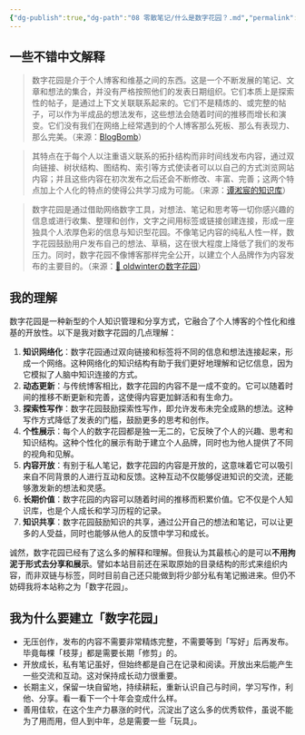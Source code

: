 ```yaml
---
{"dg-publish":true,"dg-path":"08 零散笔记/什么是数字花园？.md","permalink":"/08 零散笔记/什么是数字花园？/","created":"2024-12-09","updated":"2025-08-01"}
---
```



## 一些不错中文解释

> 数字花园是介于个人博客和维基之间的东西。这是一个不断发展的笔记、文章和想法的集合，并没有严格按照他们的发表日期组织。它们本质上是探索性的帖子，是通过上下文关联联系起来的。它们不是精炼的、或完整的帖子，可以作为半成品的想法发布，这些想法会随着时间的推移而增长和演变。它们没有我们在网络上经常遇到的个人博客那么死板、那么有表现力、那么完美。（来源：[BlogBomb](https://blogbomb.com/#%E6%95%B0%E5%AD%97%E8%8A%B1%E5%9B%AD)）

> 其特点在于每个人以注重语义联系的拓扑结构而非时间线发布内容，通过双向链接、树状结构、图结构、索引等方式使读者可以以自己的方式浏览网站内容；并且这些内容在初次发布之后还会不断修改、丰富、完善；这两个特点加上个人化的特点的使得公共学习成为可能。（来源：[谭淞宸的知识库](https://notes.tansongchen.com/%E6%95%B0%E5%AD%97%E8%8A%B1%E5%9B%AD/)）

> 数字花园是通过借助网络数字工具，对想法、笔记和思考等一切你感兴趣的信息或进行收集、整理和创作，文字之间用标签或链接创建连接，形成一座独具个人浓厚色彩的信息与知识型花园。不像笔记内容的纯私人性一样，数字花园鼓励用户发布自己的想法、草稿，这在很大程度上降低了我们的发布压力。同时，数字花园不像博客那样完全公开，以建立个人品牌作为内容发布的主要目的。（来源：[🌱 oldwinterの数字花园](https://notes.oldwinter.top/%E6%95%B0%E5%AD%97%E8%8A%B1%E5%9B%AD)）

## 我的理解

数字花园是一种新型的个人知识管理和分享方式，它融合了个人博客的个性化和维基的开放性。以下是我对数字花园的几点理解：

1. **知识网络化**：数字花园通过双向链接和标签将不同的信息和想法连接起来，形成一个网络。这种网络化的知识结构有助于我们更好地理解和记忆信息，因为它模拟了人脑中知识连接的方式。
2. **动态更新**：与传统博客相比，数字花园的内容不是一成不变的。它可以随着时间的推移不断更新和完善，这使得内容更加鲜活和有生命力。
3. **探索性写作**：数字花园鼓励探索性写作，即允许发布未完全成熟的想法。这种写作方式降低了发表的门槛，鼓励更多的思考和创作。
4. **个性展示**：每个人的数字花园都是独一无二的，它反映了个人的兴趣、思考和知识结构。这种个性化的展示有助于建立个人品牌，同时也为他人提供了不同的视角和见解。
5. **内容开放**：有别于私人笔记，数字花园的内容是开放的，这意味着它可以吸引来自不同背景的人进行互动和反馈。这种互动不仅能够促进知识的交流，还能够激发新的想法和灵感。
6. **长期价值**：数字花园的内容可以随着时间的推移而积累价值。它不仅是个人知识库，也是个人成长和学习历程的记录。
7. **知识共享**：数字花园鼓励知识的共享，通过公开自己的想法和笔记，可以让更多的人受益，同时也能够从他人的反馈中学习和成长。

诚然，数字花园已经有了这么多的解释和理解。但我认为其最核心的是可以**不用拘泥于形式去分享和展示**。譬如本站目前还在采取原始的目录结构的形式来组织内容，而非双链与标签，同时目前自己还只能做到将少部分私有笔记搬进来。但仍不妨碍我将本站称之为「数字花园」。

## 我为什么要建立「数字花园」

- 无压创作，发布的内容不需要非常精炼完整，不需要等到「写好」后再发布。毕竟每棵「枝芽」都是需要长期「修剪」的。
- 开放成长，私有笔记虽好，但始终都是自己在记录和阅读。开放出来后能产生一些交流和互动。这对保持成长动力很重要。
- 长期主义，保留一块自留地，持续耕耘，重新认识自己与时间，学习写作，利他、分享。看一看下一个十年会变成什么样。
- 善用佳软，在这个生产力暴涨的时代，沉淀出了这么多的优秀软件，虽说不能为了用而用，但人到中年，总是需要一些「玩具」。
